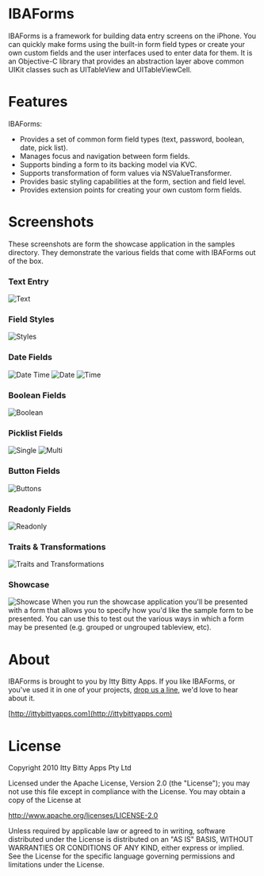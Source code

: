 IBAForms
============
IBAForms is a framework for building data entry screens on the iPhone. You can quickly make forms using the built-in form field types or create your own custom fields and the user interfaces used to enter data for them. It is an Objective-C library that provides an abstraction layer above common UIKit classes such as UITableView and UITableViewCell.

Features
============
IBAForms:

 *  Provides a set of common form field types (text, password, boolean, date, pick list). 
 *  Manages focus and navigation between form fields.
 *  Supports binding a form to its backing model via KVC.
 *  Supports transformation of form values via NSValueTransformer.
 *  Provides basic styling capabilities at the form, section and field level.
 *  Provides extension points for creating your own custom form fields.

Screenshots
============

These screenshots are form the showcase application in the samples directory. They demonstrate the various fields that come with IBAForms out of the box.

### Text Entry
![Text](https://github.com/ittybittydude/IBAForms/doc/screenshots/simple-text-entry.jpg "Text Field")

### Field Styles
![Styles](https://github.com/ittybittydude/IBAForms/doc/screenshots/styled-fields.jpg "Field Styling")

### Date Fields
![Date Time](https://github.com/ittybittydude/IBAForms/doc/screenshots/date-time-field.jpg "Date Time Field")
![Date](https://github.com/ittybittydude/IBAForms/doc/screenshots/date-field.jpg "Date Field")
![Time](https://github.com/ittybittydude/IBAForms/doc/screenshots/time-field.jpg "Time Field")

### Boolean Fields
![Boolean](https://github.com/ittybittydude/IBAForms/doc/screenshots/boolean-fields.jpg "Boolean Fields")

### Picklist Fields
![Single](https://github.com/ittybittydude/IBAForms/doc/screenshots/single-picklist.jpg "Single Picklist Field")
![Multi](https://github.com/ittybittydude/IBAForms/doc/screenshots/multi-picklist.jpg "Multi-Picklist Field")

### Button Fields
![Buttons](https://github.com/ittybittydude/IBAForms/doc/screenshots/buttons.jpg "Button Fields")

### Readonly Fields
![Readonly](https://github.com/ittybittydude/IBAForms/doc/screenshots/readonly-fields.jpg "Read Only Fields")

### Traits & Transformations
![Traits and Transformations](https://github.com/ittybittydude/IBAForms/doc/screenshots/traits-transformations.jpg "Traits & Transformations")

### Showcase
![Showcase](https://github.com/ittybittydude/IBAForms/doc/screenshots/showcase.jpg "Showcase form")
When you run the showcase application you'll be presented with a form that allows you to specify how you'd like the sample form to be presented. You can use this to test out the various ways in which a form may be presented (e.g. grouped or ungrouped tableview, etc).


About
============

IBAForms is brought to you by Itty Bitty Apps. If you like IBAForms, or you've used it in one of your projects, [drop us a line](http://ittybittyapps.com/contact-us/), we'd love to hear about it.

[http://ittybittyapps.com](http://ittybittyapps.com)


License
============

Copyright 2010 Itty Bitty Apps Pty Ltd

Licensed under the Apache License, Version 2.0 (the "License"); you may not use this file except in compliance with the License. You may obtain a copy of the License at 

http://www.apache.org/licenses/LICENSE-2.0 

Unless required by applicable law or agreed to in writing, software distributed under the License is distributed on an "AS IS" BASIS, WITHOUT WARRANTIES OR CONDITIONS OF ANY KIND, either express or implied. See the License for the specific language governing permissions and limitations under the License.